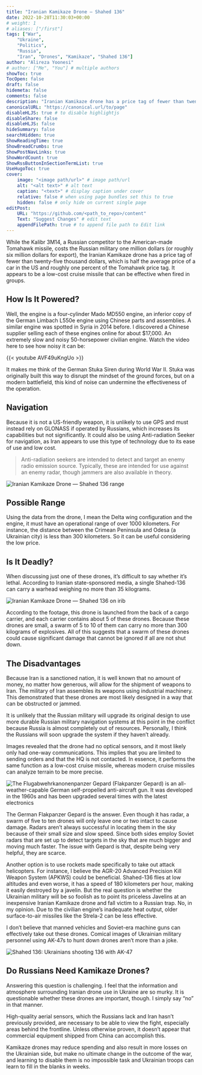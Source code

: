 ```yaml
---
title: "Iranian Kamikaze Drone — Shahed 136"
date: 2022-10-28T11:30:03+00:00
# weight: 1
# aliases: ["/first"]
tags: ["War",
    "Ukraine",
    "Politics",
    "Russia",
    "Iran", "Drones", "Kamikaze", "Shahed 136"]
author: "Alireza Yoonesi"
# author: ["Me", "You"] # multiple authors
showToc: true
TocOpen: false
draft: false
hidemeta: false
comments: false
description: "Iranian Kamikaze drone has a price tag of fewer than twenty-five thousand dollars, which is half the average price of a car in the US and roughly one percent of the Tomahawk price tag. It appears to be a low-cost cruise missile that can be effective when fired in groups. How does it work? How can it be destroyed?"
canonicalURL: "https://canonical.url/to/page"
disableHLJS: true # to disable highlightjs
disableShare: false
disableHLJS: false
hideSummary: false
searchHidden: true
ShowReadingTime: true
ShowBreadCrumbs: true
ShowPostNavLinks: true
ShowWordCount: true
ShowRssButtonInSectionTermList: true
UseHugoToc: true
cover:
    image: "<image path/url>" # image path/url
    alt: "<alt text>" # alt text
    caption: "<text>" # display caption under cover
    relative: false # when using page bundles set this to true
    hidden: false # only hide on current single page
editPost:
    URL: "https://github.com/<path_to_repo>/content"
    Text: "Suggest Changes" # edit text
    appendFilePath: true # to append file path to Edit link
---
```



While the Kalibr 3M14, a Russian competitor to the American-made Tomahawk missile, costs the Russian military one million dollars (or roughly six million dollars for export), the Iranian Kamikaze drone has a price tag of fewer than twenty-five thousand dollars, which is half the average price of a car in the US and roughly one percent of the Tomahawk price tag. It appears to be a low-cost cruise missile that can be effective when fired in groups.


## How Is It Powered?
Well, the engine is a four-cylinder Mado MD550 engine, an inferior copy of the German Limbach L550e engine using Chinese parts and assemblies. A similar engine was spotted in Syria in 2014 before. I discovered a Chinese supplier selling each of these engines online for about $17,000. An extremely slow and noisy 50-horsepower civilian engine. Watch the video here to see how noisy it can be:

{{< youtube AVF49uKngUo >}}

It makes me think of the German Stuka Siren during World War II. Stuka was originally built this way to disrupt the mindset of the ground forces, but on a modern battlefield, this kind of noise can undermine the effectiveness of the operation.

## Navigation
Because it is not a US-friendly weapon, it is unlikely to use GPS and must instead rely on GLONASS if operated by Russians, which increases its capabilities but not significantly. It could also be using Anti-radiation Seeker for navigation, as Iran appears to use this type of technology due to its ease of use and low cost.

> Anti-radiation seekers are intended to detect and target an enemy radio emission source. Typically, these are intended for use against an enemy radar, though jammers are also available in theory.

![Iranian Kamikaze Drone — Shahed 136 range](range.jpg "Shahed 136 range")

## Possible Range
Using the data from the drone, I mean the Delta wing configuration and the engine, it must have an operational range of over 1000 kilometers. For instance, the distance between the Crimean Peninsula and Odesa (a Ukrainian city) is less than 300 kilometers. So it can be useful considering the low price.

## Is It Deadly?
When discussing just one of these drones, it’s difficult to say whether it’s lethal. According to Iranian state-sponsored media, a single Shahed-136 can carry a warhead weighing no more than 35 kilograms.

![Iranian Kamikaze Drone — Shahed 136 on irib](irib.webp "Shahed 136 irib")

According to the footage, this drone is launched from the back of a cargo carrier, and each carrier contains about 5 of these drones. Because these drones are small, a swarm of 5 to 10 of them can carry no more than 300 kilograms of explosives. All of this suggests that a swarm of these drones could cause significant damage that cannot be ignored if all are not shut down.

## The Disadvantages
Because Iran is a sanctioned nation, it is well known that no amount of money, no matter how generous, will allow for the shipment of weapons to Iran. The military of Iran assembles its weapons using industrial machinery. This demonstrated that these drones are most likely designed in a way that can be obstructed or jammed.

It is unlikely that the Russian military will upgrade its original design to use more durable Russian military navigation systems at this point in the conflict because Russia is almost completely out of resources. Personally, I think the Russians will soon upgrade the system if they haven’t already.

Images revealed that the drone had no optical sensors, and it most likely only had one-way communications. This implies that you are limited to sending orders and that the HQ is not contacted. In essence, it performs the same function as a low-cost cruise missile, whereas modern cruise missiles can analyze terrain to be more precise.

![The Flugabwehrkanonenpanzer Gepard (Flakpanzer Gepard) is an all-weather-capable German self-propelled anti-aircraft gun. It was developed in the 1960s and has been upgraded several times with the latest electronics](Gepard.webp "Flakpanzer Gepard")

The German Flakpanzer Gepard is the answer. Even though it has radar, a swarm of five to ten drones will only leave one or two intact to cause damage. Radars aren’t always successful in locating them in the sky because of their small size and slow speed. Since both sides employ Soviet radars that are set up to detect targets in the sky that are much bigger and moving much faster. The issue with Gepard is that, despite being very helpful, they are scarce.

Another option is to use rockets made specifically to take out attack helicopters. For instance, I believe the AGR-20 Advanced Precision Kill Weapon System (APKWS) could be beneficial. Shahed-136 flies at low altitudes and even worse, it has a speed of 180 kilometers per hour, making it easily destroyed by a javelin. But the real question is whether the Ukrainian military will be so foolish as to point its priceless Javelins at an inexpensive Iranian Kamikaze drone and fall victim to a Russian trap. No, in my opinion. Due to the civilian engine’s inadequate heat output, older surface-to-air missiles like the Strela-2 can be less effective.

I don’t believe that manned vehicles and Soviet-era machine guns can effectively take out these drones. Comical images of Ukrainian military personnel using AK-47s to hunt down drones aren’t more than a joke.

![Shahed 136: Ukrainians shooting 136 with AK-47](0*ptqzjsd57SEAkTfr.webp "Ukrainians shooting 136 with AK-47")

## Do Russians Need Kamikaze Drones?
Answering this question is challenging. I feel that the information and atmosphere surrounding Iranian drone use in Ukraine are so murky. It is questionable whether these drones are important, though. I simply say “no” in that manner.

High-quality aerial sensors, which the Russians lack and Iran hasn’t previously provided, are necessary to be able to view the fight, especially areas behind the frontline. Unless otherwise proven, it doesn’t appear that commercial equipment shipped from China can accomplish this.

Kamikaze drones may reduce spending and also result in more losses on the Ukrainian side, but make no ultimate change in the outcome of the war, and learning to disable them is no impossible task and Ukrainian troops can learn to fill in the blanks in weeks.
